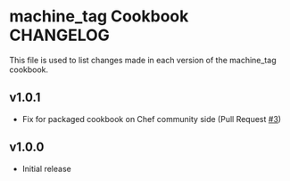 machine_tag Cookbook CHANGELOG
=======================

This file is used to list changes made in each version of the machine_tag cookbook.


v1.0.1
------

- Fix for packaged cookbook on Chef community side (Pull Request [#3][])

v1.0.0
------

- Initial release

<!--- The following link definition list is generated by PimpMyChangelog --->
[#3]: https://github.com/rightscale-cookbooks/machine_tag/issues/3
